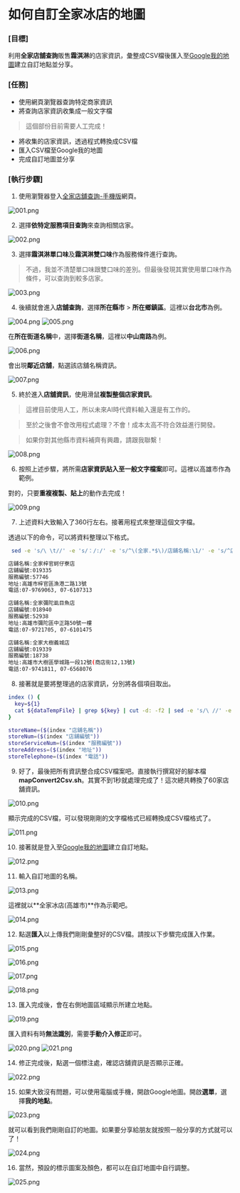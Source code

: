 # 如何自訂全家冰店的地圖

### [目標]
利用**全家店舖查詢**販售**霜淇淋**的店家資訊，彙整成CSV檔後匯入至[Google我的地圖](https://www.google.com/mymaps/?hl=zh-TW "我的地圖")建立自訂地點並分享。

### [任務]

- 使用網頁瀏覽器查詢特定商家資訊
- 將查詢店家資訊收集成一般文字檔
 > 這個部份目前需要人工完成！
- 將收集的店家資訊，透過程式轉換成CSV檔
- 匯入CSV檔至Google我的地圖
- 完成自訂地圖並分享

### [執行步驟]

1. 使用瀏覽器登入[全家店舖查詢-手機版](https://www.family.com.tw/mobile/wtb/shop_search.aspx "店舖查詢")網頁。

 ![001.png](./pics/001.png)

2. 選擇**依特定服務項目查詢**來查詢相關店家。

 ![002.png](./pics/002.png)

3. 選擇**霜淇淋單口味**及**霜淇淋雙口味**作為服務條件進行查詢。
 > 不過，我並不清楚單口味跟雙口味的差別。但最後發現其實使用單口味作為條件，可以查詢到較多店家。

 ![003.png](./pics/003.png)

4. 後續就會進入**店舖查詢**，選擇**所在縣市** > **所在鄉鎮區**。這裡以**台北市**為例。

 ![004.png](./pics/004.png)
 ![005.png](./pics/005.png)

 在**所在街道名稱**中，選擇**街道名稱**，這裡以**中山南路**為例。

 ![006.png](./pics/006.png)

 會出現**鄰近店舖**，點選該店舖名稱資訊。

 ![007.png](./pics/007.png)

5. 終於進入**店舖資訊**，使用滑鼠**複製整個店家資訊**。

 > 這裡目前使用人工，所以未來AI時代資料輸入還是有工作的。

 > 至於之後會不會改用程式處理？不會！成本太高不符合效益進行開發。

 > 如果你對其他縣市資料補齊有興趣，請跟我聯繫！

 ![008.png](./pics/008.png)

6. 按照上述步驟，將所需**店家資訊貼入至一般文字檔案**即可。這裡以高雄市作為範例。

對的，只要**重複複製、貼上**的動作去完成！

 ![009.png](./pics/009.png)

7. 上述資料大致輸入了360行左右。接著用程式來整理這個文字檔。

 透過以下的命令，可以將資料整理以下格式。
 ```bash
  sed -e 's/\ \t//' -e 's/：/:/' -e 's/^\(全家.*$\)/店舖名稱:\1/' -e 's/^店舖號/店舖編號/' ${dataFile}
 ```

 ```bash
 店舖名稱:全家梓官蚵仔寮店
 店舖編號:019335
 服務編號:57746
 地址:高雄市梓官區漁港二路13號
 電話:07-9769063, 07-6107313

 店舖名稱:全家彌陀虱目魚店
 店舖編號:018940
 服務編號:52938
 地址:高雄市彌陀區中正路50號一樓
 電話:07-9721705, 07-6101475

 店舖名稱:全家大樹義城店
 店舖編號:019339
 服務編號:18738
 地址:高雄市大樹區學城路一段12號(商店街12,13號)
 電話:07-9741811, 07-6568076
 ```

8. 接著就是要將整理過的店家資訊，分別將各個項目取出。

 ```bash
 index () {
   key=${1}
   cat ${dataTempFile} | grep ${key} | cut -d: -f2 | sed -e 's/\ //' -e 's/,/;/g'
 }

 storeName=($(index "店舖名稱"))
 storeNum=($(index "店舖編號"))
 storeServiceNum=($(index "服務編號"))
 storeAddress=($(index "地址"))
 storeTelephone=($(index "電話"))
 ```

9. 好了，最後把所有資訊整合成CSV檔案吧。直接執行撰寫好的腳本檔**mapConvert2Csv.sh**。其實不到1秒就處理完成了！這次總共轉換了60家店舖資訊。

 ![010.png](./pics/010.png)

 顯示完成的CSV檔，可以發現剛剛的文字檔格式已經轉換成CSV檔格式了。

 ![011.png](./pics/011.png)

10. 接著就是登入至[Google我的地圖](https://www.google.com/mymaps/?hl=zh-TW "我的地圖")建立自訂地點。

 ![012.png](./pics/012.png)

11. 輸入自訂地圖的名稱。

 ![013.png](./pics/013.png)

 這裡就以**全家冰店(高雄市)**作為示範吧。

 ![014.png](./pics/014.png)

12. 點選**匯入**以上傳我們剛剛彙整好的CSV檔。請按以下步驟完成匯入作業。

 ![015.png](./pics/015.png)

 ![016.png](./pics/016.png)

 ![017.png](./pics/017.png)

 ![018.png](./pics/018.png)

13. 匯入完成後，會在右側地圖區域顯示所建立地點。

 ![019.png](./pics/019.png)

 匯入資料有時**無法識別**，需要**手動介入修正**即可。

 ![020.png](./pics/020.png)
 ![021.png](./pics/021.png)

14. 修正完成後，點選一個標注處，確認店舖資訊是否顯示正確。

 ![022.png](./pics/022.png)

15. 如果大致沒有問題，可以使用電腦或手機，開啟Google地圖。開啟**選單**，選擇**我的地點**。

 ![023.png](./pics/023.png)

 就可以看到我們剛剛自訂的地圖。如果要分享給朋友就按照一般分享的方式就可以了！

 ![024.png](./pics/024.png)

16. 當然，預設的標示圖案及顏色，都可以在自訂地圖中自行調整。

 ![025.png](./pics/025.png)
